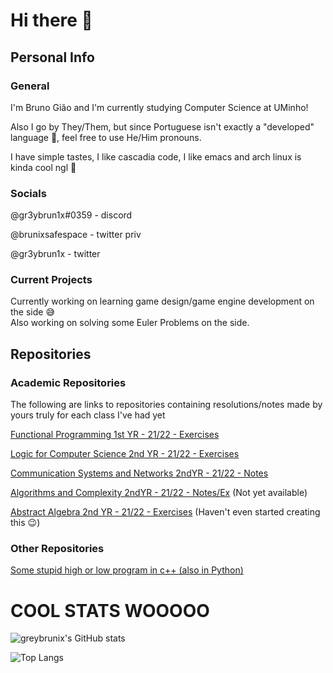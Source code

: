 # Hi there 👋
## Personal Info
### General
I'm Bruno Gião and I'm currently studying Computer Science at UMinho!

Also I go by They/Them, but since Portuguese isn't exactly a "developed" language 🙂, feel free to use He/Him pronouns.

I have simple tastes, I like cascadia code, I like emacs and arch linux is kinda cool ngl 🙂
### Socials
@gr3ybrun1x#0359 - discord

@brunixsafespace - twitter priv

@gr3ybrun1x - twitter

### Current Projects
Currently working on learning game design/game engine development on the side 😅 <br />
Also working on solving some Euler Problems on the side.

## Repositories
### Academic Repositories 
The following are links to repositories containing resolutions/notes made by yours truly for each class I've had yet

[Functional Programming 1st YR - 21/22 - Exercises](https://github.com/greybrunix/pf2022)

[Logic for Computer Science 2nd YR - 21/22 - Exercises](https://github.com/greybrunix/Logic-notes)

[Communication Systems and Networks 2ndYR - 21/22 - Notes](https://github.com/greybrunix/networks_notes)

[Algorithms and Complexity 2ndYR - 21/22 - Notes/Ex](https://github.com/greybrunix/algorithms) (Not yet available)

[Abstract Algebra 2nd YR - 21/22 - Exercises]() (Haven't even started creating this 😉)

### Other Repositories
[Some stupid high or low program in c++ (also in Python)](https://github.com/greybrunix/numbercpp)


# COOL STATS WOOOOO

![greybrunix's GitHub stats](https://github-readme-stats.vercel.app/api?username=greybrunix&count_private=true&show_icons=true&theme=synthwave)

![Top Langs](https://github-readme-stats.vercel.app/api/top-langs/?username=greybrunix&layout=compact&langs_count=8&theme=synthwave)
